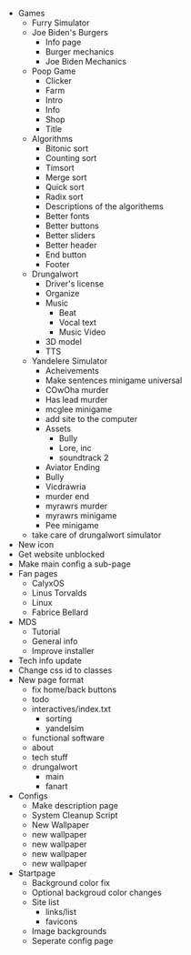 - Games
    - Furry Simulator
    - Joe Biden's Burgers
        - Info page
        - Burger mechanics
        - Joe Biden Mechanics
    - Poop Game
        - Clicker
        - Farm
        - Intro
        - Info
        - Shop
        - Title
    - Algorithms
        - Bitonic sort
        - Counting sort
        - Timsort
        - Merge sort
        - Quick sort
        - Radix sort
        - Descriptions of the algorithems
        - Better fonts
        - Better buttons
        - Better sliders
        - Better header
        - End button
        - Footer
    - Drungalwort
        - Driver's license
        - Organize
        - Music
            - Beat
            - Vocal text
            - Music Video
        - 3D model
        - TTS
    - Yandelere Simulator
        - Acheivements
        - Make sentences minigame universal
        - COwOha murder
        - Has lead murder
        - mcglee minigame
        - add site to the computer
        - Assets
            - Bully
            - Lore, inc
            - soundtrack 2
        - Aviator Ending
        - Bully
        - Vicdrawria
        - murder end
        - myrawrs murder
        - myrawrs minigame
        - Pee minigame
    - take care of drungalwort simulator
- New icon
- Get website unblocked
- Make main config a sub-page
- Fan pages
    - CalyxOS
    - Linus Torvalds
    - Linux
    - Fabrice Bellard
- MDS
    - Tutorial
    - General info
    - Improve installer
- Tech info update
- Change css id to classes
- New page format
    - fix home/back buttons
    - todo
    - interactives/index.txt
        - sorting
        - yandelsim
    - functional software
    - about
    - tech stuff
    - drungalwort
        - main
        - fanart
- Configs
    - Make description page
    - System Cleanup Script
    - New Wallpaper
    - new wallpaper
    - new wallpaper
    - new wallpaper
    - new wallpaper
- Startpage
    - Background color fix
    - Optional backgroud color changes
    - Site list
        - links/list
        - favicons
    - Image backgrounds
    - Seperate config page

